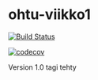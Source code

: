 # ohtu-viikko1

[![Build Status](https://travis-ci.org/Topi62/ohtu-viikko1.svg?branch=master)](https://travis-ci.org/Topi62/ohtu-viikko1)

[![codecov](https://codecov.io/gh/Topi62/ohtu-viikko1/branch/master/graph/badge.svg)](https://codecov.io/gh/Topi62/ohtu-viikko1)

Version 1.0 tagi tehty
